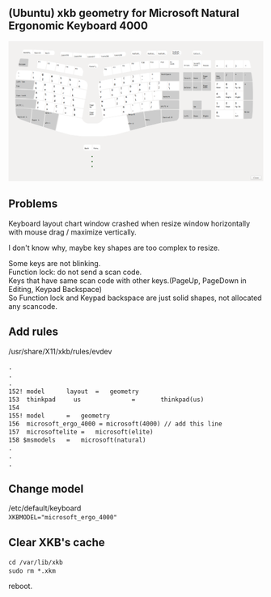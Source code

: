 (Ubuntu) xkb geometry for Microsoft Natural Ergonomic Keyboard 4000
------

![](https://github.com/ZeptByteS/xkb_geometry_microsoft_4000/blob/master/microsoft_ergo_4000.png)  
  
Problems
------

Keyboard layout chart window crashed when resize window horizontally with mouse drag / maximize vertically.

I don't know why, maybe key shapes are too complex to resize. 

Some keys are not blinking.  
Function lock: do not send a scan code.  
Keys that have same scan code with other keys.(PageUp, PageDown in Editing, Keypad Backspace)  
So Function lock and Keypad backspace are just solid shapes, not allocated any scancode.  


Add rules  
------
/usr/share/X11/xkb/rules/evdev  


    .
    .
    .
    152! model		layout	=	geometry
    153  thinkpad     us              =       thinkpad(us)
    154
    155! model		=	geometry
    156  microsoft_ergo_4000 = microsoft(4000) // add this line
    157  microsoftelite	=	microsoft(elite)
    158 $msmodels	=	microsoft(natural)
    .
    .
    .
  

Change model
------
/etc/default/keyboard  
`XKBMODEL="microsoft_ergo_4000"`
  
Clear XKB's cache  
------
`cd /var/lib/xkb`  
`sudo rm *.xkm`
  
reboot.  
